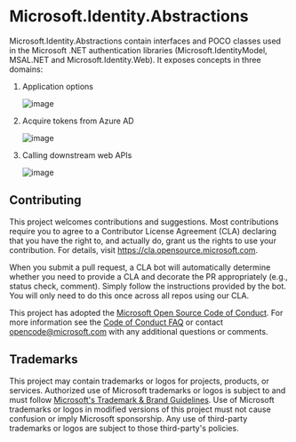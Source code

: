 # Microsoft.Identity.Abstractions

Microsoft.Identity.Abstractions contain interfaces and POCO classes used in the Microsoft .NET authentication
libraries (Microsoft.IdentityModel, MSAL.NET and Microsoft.Identity.Web). It exposes concepts in three domains:

1. Application options

   ![image](https://user-images.githubusercontent.com/13203188/204172083-d0f30a49-bb77-48e8-9b4b-342ea5dc1003.png)

2. Acquire tokens from Azure AD

   ![image](https://user-images.githubusercontent.com/13203188/204174362-42758006-cce2-4a12-b40e-162c0b14cfa8.png)

3. Calling downstream web APIs

   ![image](https://user-images.githubusercontent.com/13203188/204711802-01b6f565-86f0-4560-8224-0671cdd4700b.png)

## Contributing

This project welcomes contributions and suggestions.  Most contributions require you to agree to a
Contributor License Agreement (CLA) declaring that you have the right to, and actually do, grant us
the rights to use your contribution. For details, visit https://cla.opensource.microsoft.com.

When you submit a pull request, a CLA bot will automatically determine whether you need to provide
a CLA and decorate the PR appropriately (e.g., status check, comment). Simply follow the instructions
provided by the bot. You will only need to do this once across all repos using our CLA.

This project has adopted the [Microsoft Open Source Code of Conduct](https://opensource.microsoft.com/codeofconduct/).
For more information see the [Code of Conduct FAQ](https://opensource.microsoft.com/codeofconduct/faq/) or
contact [opencode@microsoft.com](mailto:opencode@microsoft.com) with any additional questions or comments.

## Trademarks

This project may contain trademarks or logos for projects, products, or services. Authorized use of Microsoft 
trademarks or logos is subject to and must follow 
[Microsoft's Trademark & Brand Guidelines](https://www.microsoft.com/en-us/legal/intellectualproperty/trademarks/usage/general).
Use of Microsoft trademarks or logos in modified versions of this project must not cause confusion or imply Microsoft sponsorship.
Any use of third-party trademarks or logos are subject to those third-party's policies.
